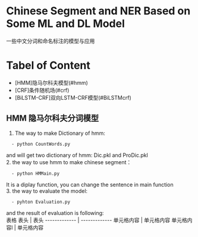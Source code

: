 # Chinese Segment and NER Based on Some ML and DL Model
一些中文分词和命名标注的模型与应用

# Tabel of Content

- [HMM]隐马尔科夫模型(#hmm)
- [CRF]条件随机场(#crf)
- [BiLSTM-CRF]双向LSTM-CRF模型(#BiLSTMcrf)

<a name ="hmm"></a>
## HMM 隐马尔科夫分词模型
1. The way to make Dictionary of hmm:<br>
```
  - python CountWords.py
```
and will get two dictionary of hmm: Dic.pkl and ProDic.pkl<br>
2. the way to use hmm to make chinese segment：<br>
```
  - python HMMain.py
```
It is a diplay function, you can change the sentence in main function<br>
3. the way to evaluate the model:<br>
```
  - pyhton Evaluation.py
```
and the result of evaluation is following:<br>
表格
  表头  | 表头
  ------------- | -------------
 单元格内容  | 单元格内容
 单元格内容l  | 单元格内容
